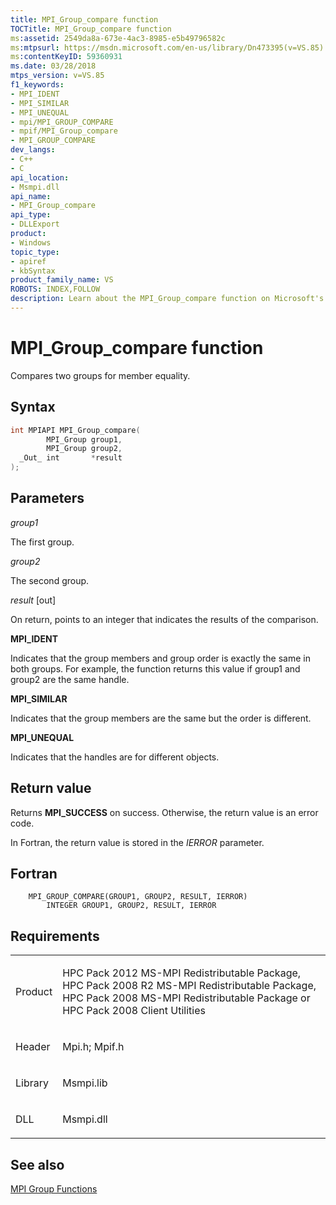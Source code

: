 ```yaml
---
title: MPI_Group_compare function
TOCTitle: MPI_Group_compare function
ms:assetid: 2549da8a-673e-4ac3-8985-e5b49796582c
ms:mtpsurl: https://msdn.microsoft.com/en-us/library/Dn473395(v=VS.85)
ms:contentKeyID: 59360931
ms.date: 03/28/2018
mtps_version: v=VS.85
f1_keywords:
- MPI_IDENT
- MPI_SIMILAR
- MPI_UNEQUAL
- mpi/MPI_GROUP_COMPARE
- mpif/MPI_Group_compare
- MPI_GROUP_COMPARE
dev_langs:
- C++
- C
api_location:
- Msmpi.dll
api_name:
- MPI_Group_compare
api_type:
- DLLExport
product:
- Windows
topic_type:
- apiref
- kbSyntax
product_family_name: VS
ROBOTS: INDEX,FOLLOW
description: Learn about the MPI_Group_compare function on Microsoft's site. Understand its syntax, parameters, return values, and how it compares two groups for member equality.
---
```


# MPI\_Group\_compare function

Compares two groups for member equality.

## Syntax

``` c++
int MPIAPI MPI_Group_compare(
        MPI_Group group1,
        MPI_Group group2,
  _Out_ int       *result
);
```

## Parameters

*group1*

The first group.

*group2*

The second group.

*result* \[out\]

On return, points to an integer that indicates the results of the comparison.

**MPI\_IDENT**

Indicates that the group members and group order is exactly the same in both groups. For example, the function returns this value if group1 and group2 are the same handle.

**MPI\_SIMILAR**

Indicates that the group members are the same but the order is different.

**MPI\_UNEQUAL**

Indicates that the handles are for different objects.

## Return value

Returns **MPI\_SUCCESS** on success. Otherwise, the return value is an error code.

In Fortran, the return value is stored in the *IERROR* parameter.

## Fortran

``` FORTRAN
    MPI_GROUP_COMPARE(GROUP1, GROUP2, RESULT, IERROR)
        INTEGER GROUP1, GROUP2, RESULT, IERROR
```

## Requirements

<table>
<colgroup>
<col  />
<col  />
</colgroup>
<tbody>
<tr class="odd">
<td><p>Product</p></td>
<td><p>HPC Pack 2012 MS-MPI Redistributable Package, HPC Pack 2008 R2 MS-MPI Redistributable Package, HPC Pack 2008 MS-MPI Redistributable Package or HPC Pack 2008 Client Utilities</p></td>
</tr>
<tr class="even">
<td><p>Header</p></td>
<td>Mpi.h;
Mpif.h</td>
</tr>
<tr class="odd">
<td><p>Library</p></td>
<td>Msmpi.lib</td>
</tr>
<tr class="even">
<td><p>DLL</p></td>
<td>Msmpi.dll</td>
</tr>
</tbody>
</table>


## See also

[MPI Group Functions](mpi-group-functions.md)

